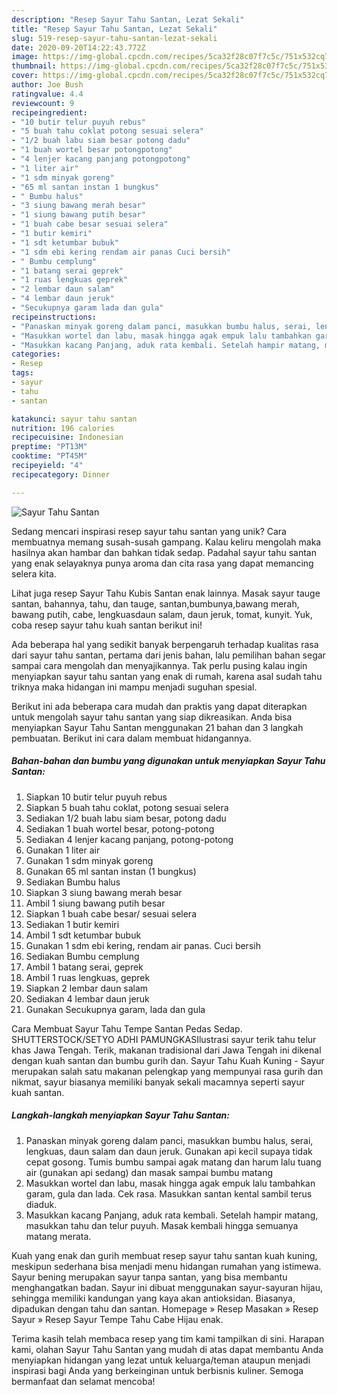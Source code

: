 ```yaml
---
description: "Resep Sayur Tahu Santan, Lezat Sekali"
title: "Resep Sayur Tahu Santan, Lezat Sekali"
slug: 519-resep-sayur-tahu-santan-lezat-sekali
date: 2020-09-20T14:22:43.772Z
image: https://img-global.cpcdn.com/recipes/5ca32f28c07f7c5c/751x532cq70/sayur-tahu-santan-foto-resep-utama.jpg
thumbnail: https://img-global.cpcdn.com/recipes/5ca32f28c07f7c5c/751x532cq70/sayur-tahu-santan-foto-resep-utama.jpg
cover: https://img-global.cpcdn.com/recipes/5ca32f28c07f7c5c/751x532cq70/sayur-tahu-santan-foto-resep-utama.jpg
author: Joe Bush
ratingvalue: 4.4
reviewcount: 9
recipeingredient:
- "10 butir telur puyuh rebus"
- "5 buah tahu coklat potong sesuai selera"
- "1/2 buah labu siam besar potong dadu"
- "1 buah wortel besar potongpotong"
- "4 lenjer kacang panjang potongpotong"
- "1 liter air"
- "1 sdm minyak goreng"
- "65 ml santan instan 1 bungkus"
- " Bumbu halus"
- "3 siung bawang merah besar"
- "1 siung bawang putih besar"
- "1 buah cabe besar sesuai selera"
- "1 butir kemiri"
- "1 sdt ketumbar bubuk"
- "1 sdm ebi kering rendam air panas Cuci bersih"
- " Bumbu cemplung"
- "1 batang serai geprek"
- "1 ruas lengkuas geprek"
- "2 lembar daun salam"
- "4 lembar daun jeruk"
- "Secukupnya garam lada dan gula"
recipeinstructions:
- "Panaskan minyak goreng dalam panci, masukkan bumbu halus, serai, lengkuas, daun salam dan daun jeruk. Gunakan api kecil supaya tidak cepat gosong. Tumis bumbu sampai agak matang dan harum lalu tuang air (gunakan api sedang) dan masak sampai bumbu matang"
- "Masukkan wortel dan labu, masak hingga agak empuk lalu tambahkan garam, gula dan lada. Cek rasa. Masukkan santan kental sambil terus diaduk."
- "Masukkan kacang Panjang, aduk rata kembali. Setelah hampir matang, masukkan tahu dan telur puyuh. Masak kembali hingga semuanya matang merata."
categories:
- Resep
tags:
- sayur
- tahu
- santan

katakunci: sayur tahu santan 
nutrition: 196 calories
recipecuisine: Indonesian
preptime: "PT13M"
cooktime: "PT45M"
recipeyield: "4"
recipecategory: Dinner

---
```



![Sayur Tahu Santan](https://img-global.cpcdn.com/recipes/5ca32f28c07f7c5c/751x532cq70/sayur-tahu-santan-foto-resep-utama.jpg)

Sedang mencari inspirasi resep sayur tahu santan yang unik? Cara membuatnya memang susah-susah gampang. Kalau keliru mengolah maka hasilnya akan hambar dan bahkan tidak sedap. Padahal sayur tahu santan yang enak selayaknya punya aroma dan cita rasa yang dapat memancing selera kita.

Lihat juga resep Sayur Tahu Kubis Santan enak lainnya. Masak sayur tauge santan, bahannya, tahu, dan tauge, santan,bumbunya,bawang merah, bawang putih, cabe, lengkuasdaun salam, daun jeruk, tomat, kunyit. Yuk, coba resep sayur tahu kuah santan berikut ini!

Ada beberapa hal yang sedikit banyak berpengaruh terhadap kualitas rasa dari sayur tahu santan, pertama dari jenis bahan, lalu pemilihan bahan segar sampai cara mengolah dan menyajikannya. Tak perlu pusing kalau ingin menyiapkan sayur tahu santan yang enak di rumah, karena asal sudah tahu triknya maka hidangan ini mampu menjadi suguhan spesial.


Berikut ini ada beberapa cara mudah dan praktis yang dapat diterapkan untuk mengolah sayur tahu santan yang siap dikreasikan. Anda bisa menyiapkan Sayur Tahu Santan menggunakan 21 bahan dan 3 langkah pembuatan. Berikut ini cara dalam membuat hidangannya.

<!--inarticleads1-->

##### Bahan-bahan dan bumbu yang digunakan untuk menyiapkan Sayur Tahu Santan:

1. Siapkan 10 butir telur puyuh rebus
1. Siapkan 5 buah tahu coklat, potong sesuai selera
1. Sediakan 1/2 buah labu siam besar, potong dadu
1. Sediakan 1 buah wortel besar, potong-potong
1. Sediakan 4 lenjer kacang panjang, potong-potong
1. Gunakan 1 liter air
1. Gunakan 1 sdm minyak goreng
1. Gunakan 65 ml santan instan (1 bungkus)
1. Sediakan  Bumbu halus
1. Siapkan 3 siung bawang merah besar
1. Ambil 1 siung bawang putih besar
1. Siapkan 1 buah cabe besar/ sesuai selera
1. Sediakan 1 butir kemiri
1. Ambil 1 sdt ketumbar bubuk
1. Gunakan 1 sdm ebi kering, rendam air panas. Cuci bersih
1. Sediakan  Bumbu cemplung
1. Ambil 1 batang serai, geprek
1. Ambil 1 ruas lengkuas, geprek
1. Siapkan 2 lembar daun salam
1. Sediakan 4 lembar daun jeruk
1. Gunakan Secukupnya garam, lada dan gula


Cara Membuat Sayur Tahu Tempe Santan Pedas Sedap. SHUTTERSTOCK/SETYO ADHI PAMUNGKASIlustrasi sayur terik tahu telur khas Jawa Tengah. Terik, makanan tradisional dari Jawa Tengah ini dikenal dengan kuah santan dan bumbu gurih dan. Sayur Tahu Kuah Kuning - Sayur merupakan salah satu makanan pelengkap yang mempunyai rasa gurih dan nikmat, sayur biasanya memiliki banyak sekali macamnya seperti sayur kuah santan. 

<!--inarticleads2-->

##### Langkah-langkah menyiapkan Sayur Tahu Santan:

1. Panaskan minyak goreng dalam panci, masukkan bumbu halus, serai, lengkuas, daun salam dan daun jeruk. Gunakan api kecil supaya tidak cepat gosong. Tumis bumbu sampai agak matang dan harum lalu tuang air (gunakan api sedang) dan masak sampai bumbu matang
1. Masukkan wortel dan labu, masak hingga agak empuk lalu tambahkan garam, gula dan lada. Cek rasa. Masukkan santan kental sambil terus diaduk.
1. Masukkan kacang Panjang, aduk rata kembali. Setelah hampir matang, masukkan tahu dan telur puyuh. Masak kembali hingga semuanya matang merata.


Kuah yang enak dan gurih membuat resep sayur tahu santan kuah kuning, meskipun sederhana bisa menjadi menu hidangan rumahan yang istimewa. Sayur bening merupakan sayur tanpa santan, yang bisa membantu menghangatkan badan. Sayur ini dibuat menggunakan sayur-sayuran hijau, sehingga memiliki kandungan yang kaya akan antioksidan. Biasanya, dipadukan dengan tahu dan santan. Homepage » Resep Masakan » Resep Sayur » Resep Sayur Tempe Tahu Cabe Hijau enak. 

Terima kasih telah membaca resep yang tim kami tampilkan di sini. Harapan kami, olahan Sayur Tahu Santan yang mudah di atas dapat membantu Anda menyiapkan hidangan yang lezat untuk keluarga/teman ataupun menjadi inspirasi bagi Anda yang berkeinginan untuk berbisnis kuliner. Semoga bermanfaat dan selamat mencoba!
